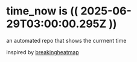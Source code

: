 # time_now is (( 2025-06-29T03:00:00.295Z ))

an automated repo that shows the currnent time

inspired by [breakingheatmap](https://github.com/breakingheatmap/breakingheatmap)